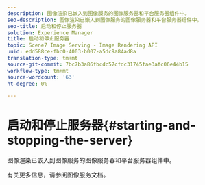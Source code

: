 ```yaml
---
description: 图像渲染已嵌入到图像服务的图像服务器和平台服务器组件中。
seo-description: 图像渲染已嵌入到图像服务的图像服务器和平台服务器组件中。
seo-title: 启动和停止服务器
solution: Experience Manager
title: 启动和停止服务器
topic: Scene7 Image Serving - Image Rendering API
uuid: edd588ce-fbc0-4003-b007-a5dc9a84ad8a
translation-type: tm+mt
source-git-commit: 7bc7b3a86fbcdc57cfdc31745fae3afc06e44b15
workflow-type: tm+mt
source-wordcount: '63'
ht-degree: 0%

---
```



# 启动和停止服务器{#starting-and-stopping-the-server}

图像渲染已嵌入到图像服务的图像服务器和平台服务器组件中。

有关更多信息，请参阅图像服务文档。
